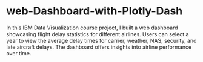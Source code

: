 # web-Dashboard-with-Plotly-Dash
In this IBM Data Visualization course project, I built a web dashboard showcasing flight delay statistics for different airlines. Users can select a year to view the average delay times for carrier, weather, NAS, security, and late aircraft delays. The dashboard offers insights into airline performance over time.
